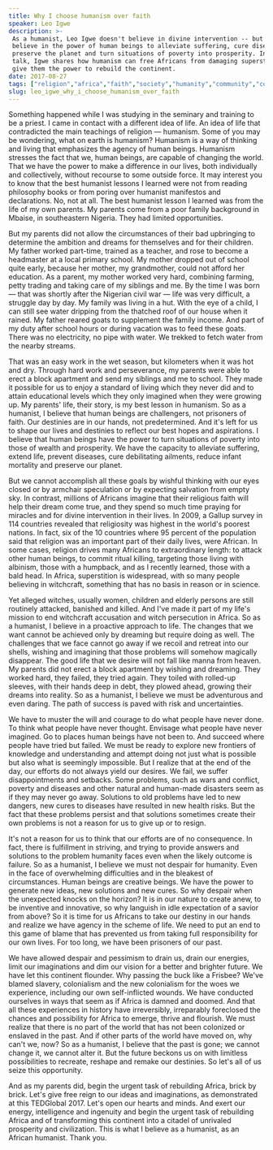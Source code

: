 ```yaml
---
title: Why I choose humanism over faith
speaker: Leo Igwe
description: >-
 As a humanist, Leo Igwe doesn't believe in divine intervention -- but he does
 believe in the power of human beings to alleviate suffering, cure disease,
 preserve the planet and turn situations of poverty into prosperity. In this bold
 talk, Igwe shares how humanism can free Africans from damaging superstitions and
 give them the power to rebuild the continent.
date: 2017-08-27
tags: ["religion","africa","faith","society","humanity","community","collaboration"]
slug: leo_igwe_why_i_choose_humanism_over_faith
---
```


Something happened while I was studying in the seminary and training to be a priest. I
came in contact with a different idea of life. An idea of life that contradicted the main
teachings of religion — humanism. Some of you may be wondering, what on earth is humanism?
Humanism is a way of thinking and living that emphasizes the agency of human beings.
Humanism stresses the fact that we, human beings, are capable of changing the world. That
we have the power to make a difference in our lives, both individually and collectively,
without recourse to some outside force. It may interest you to know that the best humanist
lessons I learned were not from reading philosophy books or from poring over humanist
manifestos and declarations. No, not at all. The best humanist lesson I learned was from
the life of my own parents. My parents come from a poor family background in Mbaise, in
southeastern Nigeria. They had limited opportunities.

But my parents did not allow the circumstances of their bad upbringing to determine the
ambition and dreams for themselves and for their children. My father worked part-time,
trained as a teacher, and rose to become a headmaster at a local primary school. My mother
dropped out of school quite early, because her mother, my grandmother, could not afford
her education. As a parent, my mother worked very hard, combining farming, petty trading
and taking care of my siblings and me. By the time I was born — that was shortly after the
Nigerian civil war — life was very difficult, a struggle day by day. My family was living
in a hut. With the eye of a child, I can still see water dripping from the thatched roof
of our house when it rained. My father reared goats to supplement the family income. And
part of my duty after school hours or during vacation was to feed these goats. There was
no electricity, no pipe with water. We trekked to fetch water from the nearby
streams.

That was an easy work in the wet season, but kilometers when it was hot and dry. Through
hard work and perseverance, my parents were able to erect a block apartment and send my
siblings and me to school. They made it possible for us to enjoy a standard of living
which they never did and to attain educational levels which they only imagined when they
were growing up. My parents' life, their story, is my best lesson in humanism. So as a
humanist, I believe that human beings are challengers, not prisoners of faith. Our
destinies are in our hands, not predetermined. And it's left for us to shape our lives and
destinies to reflect our best hopes and aspirations. I believe that human beings have the
power to turn situations of poverty into those of wealth and prosperity. We have the
capacity to alleviate suffering, extend life, prevent diseases, cure debilitating
ailments, reduce infant mortality and preserve our planet.

But we cannot accomplish all these goals by wishful thinking with our eyes closed or by
armchair speculation or by expecting salvation from empty sky. In contrast, millions of
Africans imagine that their religious faith will help their dream come true, and they
spend so much time praying for miracles and for divine intervention in their lives. In
2009, a Gallup survey in 114 countries revealed that religiosity was highest in the
world's poorest nations. In fact, six of the 10 countries where 95 percent of the
population said that religion was an important part of their daily lives, were African. In
some cases, religion drives many Africans to extraordinary length: to attack other human
beings, to commit ritual killing, targeting those living with albinism, those with a
humpback, and as I recently learned, those with a bald head. In Africa, superstition is
widespread, with so many people believing in witchcraft, something that has no basis in
reason or in science.

Yet alleged witches, usually women, children and elderly persons are still routinely
attacked, banished and killed. And I've made it part of my life's mission to end
witchcraft accusation and witch persecution in Africa. So as a humanist, I believe in a
proactive approach to life. The changes that we want cannot be achieved only by dreaming
but require doing as well. The challenges that we face cannot go away if we recoil and
retreat into our shells, wishing and imagining that those problems will somehow magically
disappear. The good life that we desire will not fall like manna from heaven. My parents
did not erect a block apartment by wishing and dreaming. They worked hard, they failed,
they tried again. They toiled with rolled-up sleeves, with their hands deep in debt, they
plowed ahead, growing their dreams into reality. So as a humanist, I believe we must be
adventurous and even daring. The path of success is paved with risk and
uncertainties.

We have to muster the will and courage to do what people have never done. To think what
people have never thought. Envisage what people have never imagined. Go to places human
beings have not been to. And succeed where people have tried but failed. We must be ready
to explore new frontiers of knowledge and understanding and attempt doing not just what is
possible but also what is seemingly impossible. But I realize that at the end of the day,
our efforts do not always yield our desires. We fail, we suffer disappointments and
setbacks. Some problems, such as wars and conflict, poverty and diseases and other natural
and human-made disasters seem as if they may never go away. Solutions to old problems have
led to new dangers, new cures to diseases have resulted in new health risks. But the fact
that these problems persist and that solutions sometimes create their own problems is not
a reason for us to give up or to resign.

It's not a reason for us to think that our efforts are of no consequence. In fact, there
is fulfillment in striving, and trying to provide answers and solutions to the problem
humanity faces even when the likely outcome is failure. So as a humanist, I believe we must
not despair for humanity. Even in the face of overwhelming difficulties and in the
bleakest of circumstances. Human beings are creative beings. We have the power to generate
new ideas, new solutions and new cures. So why despair when the unexpected knocks on the
horizon? It is in our nature to create anew, to be inventive and innovative, so why
languish in idle expectation of a savior from above? So it is time for us Africans to take
our destiny in our hands and realize we have agency in the scheme of life. We need to put
an end to this game of blame that has prevented us from taking full responsibility for our
own lives. For too long, we have been prisoners of our past.

We have allowed despair and pessimism to drain us, drain our energies, limit our
imaginations and dim our vision for a better and brighter future. We have let this
continent flounder. Why passing the buck like a Frisbee? We've blamed slavery, colonialism
and the new colonialism for the woes we experience, including our own self-inflicted
wounds. We have conducted ourselves in ways that seem as if Africa is damned and doomed.
And that all these experiences in history have irreversibly, irreparably foreclosed the
chances and possibility for Africa to emerge, thrive and flourish. We must realize that
there is no part of the world that has not been colonized or enslaved in the past. And if
other parts of the world have moved on, why can't we, now? So as a humanist, I believe that
the past is gone; we cannot change it, we cannot alter it. But the future beckons us on
with limitless possibilities to recreate, reshape and remake our destinies. So let's all
of us seize this opportunity.

And as my parents did, begin the urgent task of rebuilding Africa, brick by brick. Let's
give free reign to our ideas and imaginations, as demonstrated at this TEDGlobal 2017.
Let's open our hearts and minds. And exert our energy, intelligence and ingenuity and
begin the urgent task of rebuilding Africa and of transforming this continent into a
citadel of unrivaled prosperity and civilization. This is what I believe as a humanist, as
an African humanist. Thank you.

<!--
ad_duration=3.33
comment_count=31
event="TEDGlobal 2017"
external_start_time=0
has_talk_citation=0
intro_duration=11.82
is_subtitle_required="False"
is_talk_featured="True"
language="en"
language_swap="False"
native_language="en"
number_of_related_talks=6
number_of_speakers=1
number_of_subtitled_videos=21
number_of_tags=7
number_of_talk_download_languages=21
number_of_talk_more_resources=0
number_of_talk_recommendations=0
number_of_talks_take_actions=1
post_ad_duration=0.83
published_timestamp="2018-03-29 19:42:47"
recording_date="2017-08-27"
speaker_description="Human rights activist"
speaker_is_published=1
speaker_name="Leo Igwe"
talk_more_resources=[]
talk_name="Why I choose humanism over faith"
talks_tags=["religion","africa","faith","society","humanity","community","collaboration"]
url_audio="https://download.ted.com/talks/LeoIgwe_2017G.mp3?apikey=acme-roadrunner"
url_photo_speaker="https://pe.tedcdn.com/images/ted/9c1f22957a39917d53ca29c15544a85a71969768_254x191.jpg"
url_photo_talk="https://s3.amazonaws.com/talkstar-photos/uploads/8c772718-80db-407a-9cce-eac32e3e81c8/LeoIgwe_2017G-embed.jpg"
url_webpage="https://www.ted.com/talks/leo_igwe_why_i_choose_humanism_over_faith"
video_type_name="TED Stage Talk"
-->